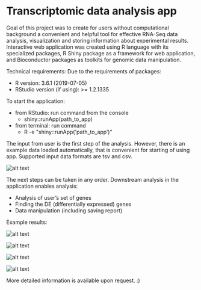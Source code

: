 # Transcriptomic data analysis app

Goal of this project was to create for users without computational background a convenient and helpful tool for effective RNA-Seq data analysis, 
visualization and storing information about experimental results. Interactive web application was created using R language with its specialized packages, 
R Shiny package as a framework for web application, and Bioconductor packages as toolkits for genomic data manipulation.

Technical requirements:
Due to the requirements of packages:
- R version: 3.6.1 (2019-07-05)
- RStudio version (if using): >= 1.2.1335

To start the application:
 - from RStudio: run command from the console
    - shiny::runApp(path_to_app)
 - from terminal: run command 
    - R -e "shiny::runApp('path_to_app’)"


The input from user is the first step of the analysis. 
However, there is an example data loaded automatically, that is convenient for starting of using app. Supported input data formats are tsv and csv.

![alt text](https://github.com/AnitaUrb/Licentiate/blob/master/browse.jpg?raw=true "Optional Title")

The next steps can be taken in any order.
Downstream analysis in the application enables analysis:
- Analysis of user’s set of genes
- Finding the DE (differentially expressed) genes
- Data manipulation (including saving report)

Example results:

![alt text](https://github.com/AnitaUrb/Licentiate/blob/master/heat1.jpg?raw=true "Optional Title")

![alt text](https://github.com/AnitaUrb/Licentiate/blob/master/volcano.png?raw=true "Optional Title")

![alt text](https://github.com/AnitaUrb/Licentiate/blob/master/exprp.jpg?raw=true "Optional Title")

![alt text](https://github.com/AnitaUrb/Licentiate/blob/master/biomart.jpg?raw=true "Optional Title")

More detailed information is available upon request. :)
